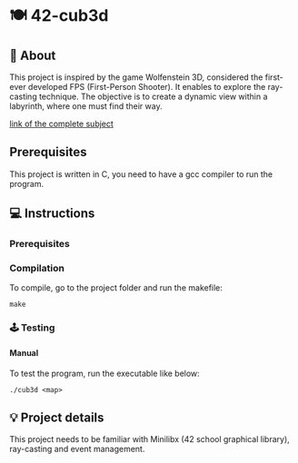 # 🍽️ 42-cub3d

## 📑 About
This project is inspired by the game Wolfenstein 3D, considered the first-ever developed FPS (First-Person Shooter). It enables to explore the ray-casting technique. The objective is to create a dynamic view within a labyrinth, where one must find their way.

<a href="https://cdn.intra.42.fr/pdf/pdf/116828/fr.subject.pdf" target="_blank">link of the complete subject</a>


## Prerequisites

This project is written in C, you need to have a gcc compiler to run the program.
 

## 💻 Instructions

### Prerequisites

### Compilation

To compile, go to the project folder and run the makefile: 

`make`

### 🕹 Testing

#### Manual

To test the program, run the executable like below:
 

`./cub3d <map>`


## 💡 Project details

This project needs to be familiar with Minilibx (42 school graphical library), ray-casting and event management.
